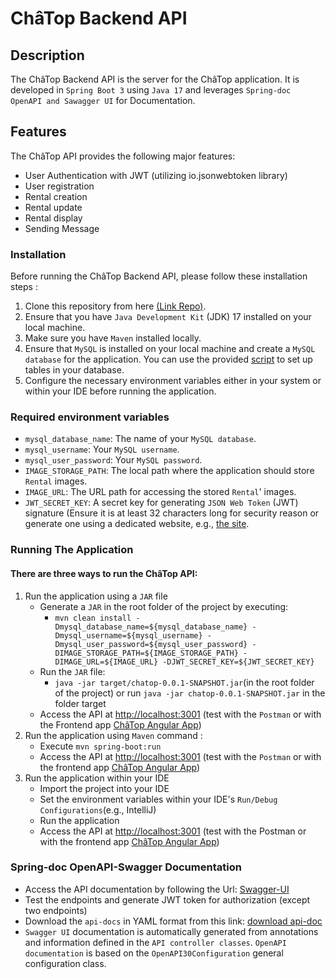 # ChâTop Backend API
## Description
The ChâTop Backend API is the server for the ChâTop application. It is developed in `Spring Boot 3` using `Java 17` and leverages `Spring-doc OpenAPI and Sawagger UI` for Documentation.

## Features 
The ChâTop API provides the following major features: 
- User Authentication with JWT (utilizing io.jsonwebtoken library)
- User registration
- Rental creation
- Rental update
- Rental display
- Sending Message
  
### Installation
Before running the ChâTop Backend API, please follow these installation steps :
1. Clone this repository from here [(Link Repo)](https://github.com/Subhi-DaJava/ChaTop_OC.git).
2. Ensure that you have `Java Development Kit` (JDK) 17 installed on your local machine.
3. Make sure you have `Maven` installed locally.
4. Ensure that `MySQL` is installed on your local machine and create a `MySQL database` for the application. You can use the provided [script](https://github.com/OpenClassrooms-Student-Center/Developpez-le-back-end-en-utilisant-Java-et-Spring/blob/main/ressources/sql/script.sql) to set up tables in your database.
5. Configure the necessary environment variables either in your system or within your IDE before running the application. <br/>

### Required environment variables
  * `mysql_database_name`: The name of your `MySQL database`.
  * `mysql_username`: Your `MySQL username`.
  * `mysql_user_password`: Your `MySQL password`.
  * `IMAGE_STORAGE_PATH`: The local path where the application should store `Rental` images.
  * `IMAGE_URL`: The URL path for accessing the stored `Rental`' images.
  * `JWT_SECRET_KEY`: A secret key for generating `JSON Web Token` (JWT) signature (Ensure it is at least 32 characters long for security reason or generate one using a dedicated website, e.g., [the site](https://www.devglan.com/online-tools/hmac-sha256-online).

### Running The Application
#### There are three ways to run the ChâTop API:

  1. Run the application using a `JAR` file
     * Generate a `JAR` in the root folder of the project by executing: <br/>
       - `mvn clean install -Dmysql_database_name=${mysql_database_name} -Dmysql_username=${mysql_username} -Dmysql_user_password=${mysql_user_password} -DIMAGE_STORAGE_PATH=${IMAGE_STORAGE_PATH} -DIMAGE_URL=${IMAGE_URL} -DJWT_SECRET_KEY=${JWT_SECRET_KEY}`
     * Run the `JAR` file:
       - `java -jar target/chatop-0.0.1-SNAPSHOT.jar`(in the root folder of the project) or run `java -jar chatop-0.0.1-SNAPSHOT.jar` in the folder target
     * Access the API at [http://localhost:3001](http://localhost:3001) (test with the `Postman` or with the Frontend app [ChâTop Angular App](https://github.com/OpenClassrooms-Student-Center/Developpez-le-back-end-en-utilisant-Java-et-Spring))
  2. Run the application using `Maven` command : <br/>
     * Execute `mvn spring-boot:run`
     * Access the API at [http://localhost:3001](http://localhost:3001) (test with the `Postman` or with the frontend app [ChâTop Angular App](https://github.com/OpenClassrooms-Student-Center/Developpez-le-back-end-en-utilisant-Java-et-Spring))
  3. Run the application within your IDE
     * Import the project into your IDE
     * Set the environment variables within your IDE's `Run/Debug Configurations`(e.g., IntelliJ)
     * Run the application
     * Access the API at [http://localhost:3001](http://localhost:3001) (test with the Postman or with the frontend app [ChâTop Angular App](https://github.com/OpenClassrooms-Student-Center/Developpez-le-back-end-en-utilisant-Java-et-Spring))
  
  ### Spring-doc OpenAPI-Swagger Documentation
  + Access the API documentation by following the Url: [Swagger-UI](http://localhost:3001/swagger-ui/index.html#)
  + Test the endpoints and generate JWT token for authorization (except two endpoints)
  + Download the `api-docs` in YAML format from this link: [download api-doc](http://localhost:3001/v3/api-docs.yaml)
  + `Swagger UI` documentation is automatically generated from annotations and information defined in the `API controller classes`. `OpenAPI documentation` is based on  the `OpenAPI30Configuration` general configuration class.
